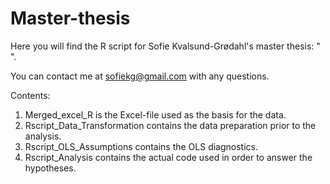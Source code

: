 # Master-thesis

Here you will find the R script for Sofie Kvalsund-Grødahl's master thesis: " ". 

You can contact me at sofiekg@gmail.com with any questions.

Contents:

1. Merged_excel_R is the Excel-file used as the basis for the data.
2. Rscript_Data_Transformation contains the data preparation prior to the analysis.
3. Rscript_OLS_Assumptions contains the OLS diagnostics.
4. Rscript_Analysis contains the actual code used in order to answer the hypotheses.
